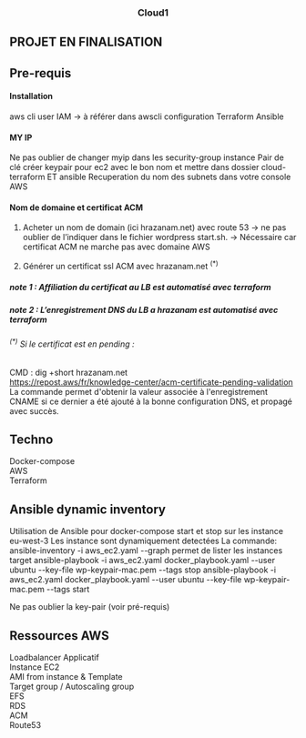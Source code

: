 <h3 align="center">Cloud1</h3>

<!-- ABOUT THE PROJECT -->
## PROJET EN FINALISATION

## Pre-requis
#### Installation
aws cli
user IAM → à référer dans awscli configuration
Terraform
Ansible

#### MY IP
Ne pas oublier de changer myip dans les security-group instance
Pair de clé 
créer keypair pour ec2 avec le bon nom et mettre dans dossier cloud-terraform ET ansible
Recuperation du nom des subnets dans votre console AWS

#### Nom de domaine et certificat ACM
1) Acheter un nom de domain (ici hrazanam.net) avec route 53 → ne pas oublier de l’indiquer dans le fichier wordpress start.sh.
	→ Nécessaire car certificat ACM ne marche pas avec domaine AWS

2) Générer un certificat ssl ACM avec hrazanam.net <sup>(*)</sup>

##### note 1 : Affiliation du certificat au LB est automatisé avec terraform 

##### note 2 : L’enregistrement DNS du LB a hrazanam est automatisé avec terraform 

###### <sup>(*)</sup> Si le certificat est en pending : 
CMD : dig +short hrazanam.net <br>
https://repost.aws/fr/knowledge-center/acm-certificate-pending-validation
La commande permet d'obtenir la valeur associée à l'enregistrement CNAME si ce dernier a été ajouté à la bonne configuration DNS, et propagé avec succès.

## Techno
Docker-compose <br>
AWS <br>
Terraform <br>

## Ansible dynamic inventory
Utilisation de Ansible pour docker-compose start et stop sur les instance eu-west-3
Les instance sont dynamiquement detectées
La commande: ansible-inventory -i aws_ec2.yaml --graph permet de lister les instances target
ansible-playbook -i aws_ec2.yaml docker_playbook.yaml --user ubuntu --key-file
wp-keypair-mac.pem --tags stop
ansible-playbook -i aws_ec2.yaml docker_playbook.yaml --user ubuntu --key-file
wp-keypair-mac.pem --tags start

Ne pas oublier la key-pair (voir pré-requis)

## Ressources AWS 
Loadbalancer Applicatif <br>
Instance EC2 <br>
AMI from instance & Template <br>
Target group / Autoscaling group <br>
EFS <br>
RDS <br>
ACM <br>
Route53 <br>
